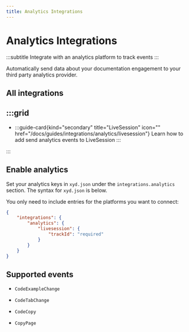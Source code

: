 ```yaml
---
title: Analytics Integrations
---
```


# Analytics Integrations
:::subtitle
Integrate with an analytics platform to track events
:::

Automatically send data about your documentation engagement to your third party analytics provider.

## All integrations
:::grid
- 
  - 
    :::guide-card{kind="secondary" title="LiveSession" icon="<IconCode/>" href="/docs/guides/integrations/analytics/livesession"}
    Learn how to add send analytics events to LiveSession
    :::

:::


## Enable analytics
Set your analytics keys in `xyd.json` under the `integrations.analytics` section. 
The syntax for `xyd.json` is below.

You only need to include entries for the platforms you want to connect:

```json xyd.json
{
    "integrations": {
        "analytics": {
            "livesession": {
                "trackId": "required"
            }
        }
    }
}
```

## Supported events
* `CodeExampleChange`

*  `CodeTabChange`

*  `CodeCopy`

*  `CopyPage`